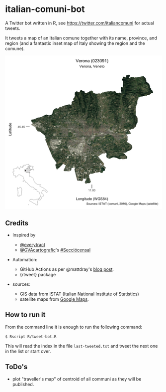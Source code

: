 # italian-comuni-bot

A Twitter bot written in R, see https://twitter.com/italiancomuni for actual tweets.

It tweets a map of an Italian comune together with its name, province, and region
(and a fantastic inset map of Italy showing the region and the comune).

![a tweeted map](data/comune_raster.jpg)

## Credits
* Inspired by
  - [@everytract](https://twitter.com/everytract)
  - [@GVAcartografic](https://twitter.com/GVAcartografic)'s [#Secciócensal](https://twitter.com/hashtag/Secci%C3%B3censal?src=hash)

* Automation:
  - GitHub Actions as per @mattdray's [blog post](https://www.rostrum.blog/2020/09/21/londonmapbot/).
  - {rtweet} package

* sources:
  - GIS data from ISTAT (Italian National Institute of Statistics)
  - satellite maps from [Google Maps](https://www.google.com/maps).


## How to run it

From the command line it is enough to run the following command:

    $ Rscript R/tweet-bot.R

This will read the index in the file `last-tweeted.txt` and tweet the next
one in the list or start over.


## ToDo's

* plot "traveller's map" of centroid of all communi as they will be published.
